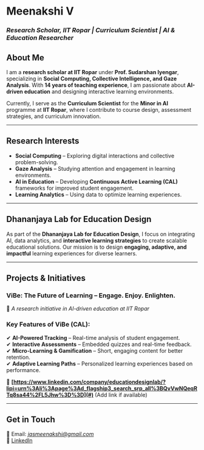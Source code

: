 # **Meenakshi V**  
### *Research Scholar, IIT Ropar | Curriculum Scientist | AI & Education Researcher*  

## **About Me**  
I am a **research scholar at IIT Ropar** under **Prof. Sudarshan Iyengar**, specializing in **Social Computing, Collective Intelligence, and Gaze Analysis**. With **14 years of teaching experience**, I am passionate about **AI-driven education** and designing interactive learning environments.  

Currently, I serve as the **Curriculum Scientist** for the **Minor in AI** programme at **IIT Ropar**, where I contribute to course design, assessment strategies, and curriculum innovation.  

---  

## **Research Interests**  
- **Social Computing** – Exploring digital interactions and collective problem-solving.  
- **Gaze Analysis** – Studying attention and engagement in learning environments.  
- **AI in Education** – Developing **Continuous Active Learning (CAL)** frameworks for improved student engagement.  
- **Learning Analytics** – Using data to optimize learning experiences.  

---  

## **Dhananjaya Lab for Education Design**  
As part of the **Dhananjaya Lab for Education Design**, I focus on integrating AI, data analytics, and **interactive learning strategies** to create scalable educational solutions. Our mission is to design **engaging, adaptive, and impactful** learning experiences for diverse learners.  

---  

## **Projects & Initiatives**  
### **ViBe: The Future of Learning – Engage. Enjoy. Enlighten.**  
📌 *A research initiative in AI-driven education at IIT Ropar*  

### **Key Features of ViBe (CAL):**  
✔ **AI-Powered Tracking** – Real-time analysis of student engagement.  
✔ **Interactive Assessments** – Embedded quizzes and real-time feedback.  
✔ **Micro-Learning & Gamification** – Short, engaging content for better retention.  
✔ **Adaptive Learning Paths** – Personalized learning experiences based on performance.  

🔗 **[https://www.linkedin.com/company/educationdesignlab/?lipi=urn%3Ali%3Apage%3Ad_flagship3_search_srp_all%3BQvVwNQeqRTq8sa44%2FL5Jhw%3D%3D](#)** (Add link if available)  

---  


## **Get in Touch**  
📧 Email: *jasmeenakshi@gmail.com*  
🔗 [LinkedIn](#) 
